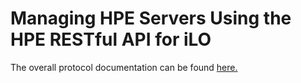 # Managing HPE Servers Using the HPE RESTful API for iLO
The overall protocol documentation can be found
<a href="http://h20564.www2.hpe.com/hpsc/doc/public/display?docId=c04423967" target="_blank"> here.

